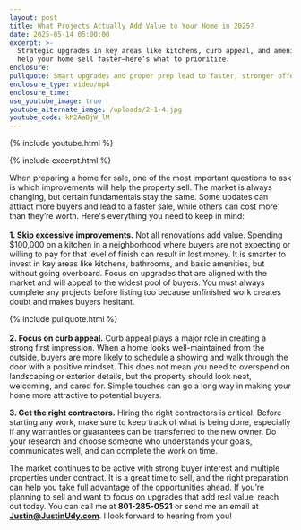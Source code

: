 ```yaml
---
layout: post
title: What Projects Actually Add Value to Your Home in 2025?
date: 2025-05-14 05:00:00
excerpt: >-
  Strategic upgrades in key areas like kitchens, curb appeal, and amenities can
  help your home sell faster—here’s what to prioritize.
enclosure:
pullquote: Smart upgrades and proper prep lead to faster, stronger offers.
enclosure_type: video/mp4
enclosure_time:
use_youtube_image: true
youtube_alternate_image: /uploads/2-1-4.jpg
youtube_code: kM2AaDjW_lM
---
```

{% include youtube.html %}

{% include excerpt.html %}

When preparing a home for sale, one of the most important questions to ask is which improvements will help the property sell. The market is always changing, but certain fundamentals stay the same. Some updates can attract more buyers and lead to a faster sale, while others can cost more than they’re worth. Here's everything you need to keep in mind:<br><br>**1\. Skip excessive improvements.** Not all renovations add value. Spending $100,000 on a kitchen in a neighborhood where buyers are not expecting or willing to pay for that level of finish can result in lost money. It is smarter to invest in key areas like kitchens, bathrooms, and basic amenities, but without going overboard. Focus on upgrades that are aligned with the market and will appeal to the widest pool of buyers. You must always complete any projects before listing too because unfinished work creates doubt and makes buyers hesitant.

{% include pullquote.html %}<br><br>**2\. Focus on curb appeal.** Curb appeal plays a major role in creating a strong first impression. When a home looks well-maintained from the outside, buyers are more likely to schedule a showing and walk through the door with a positive mindset. This does not mean you need to overspend on landscaping or exterior details, but the property should look neat, welcoming, and cared for. Simple touches can go a long way in making your home more attractive to potential buyers.

**3\. Get the right contractors.** Hiring the right contractors is critical. Before starting any work, make sure to keep track of what is being done, especially if any warranties or guarantees can be transferred to the new owner. Do your research and choose someone who understands your goals, communicates well, and can complete the work on time.

The market continues to be active with strong buyer interest and multiple properties under contract. It is a great time to sell, and the right preparation can help you take full advantage of the opportunities ahead. If you’re planning to sell and want to focus on upgrades that add real value, reach out today. You can call me at **801-285-0521** or send me an email at [**Justin@JustinUdy.com**](mailto:Justin@JustinUdy.com). I look forward to hearing from you!